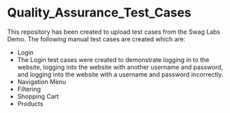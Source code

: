 # Quality_Assurance_Test_Cases
This repository has been created to upload test cases from the Swag Labs Demo. The following manual test cases are created which are:
- Login
-   The Login test cases were created to demonstrate logging in to the website, logging into the website with another username and password, and logging into the website with a username and password incorrectly. 
- Navigation Menu
- Filtering
- Shopping Cart
- Products
